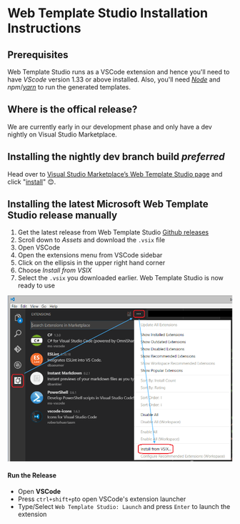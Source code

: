 # Web Template Studio Installation Instructions

## Prerequisites

Web Template Studio runs as a VSCode extension and hence you'll need to have _VScode_ version 1.33 or above installed.
Also, you'll need [_Node_](https://nodejs.org/en/download/) and _npm_/[_yarn_](https://yarnpkg.com/en/docs/install) to run the generated templates.

## Where is the offical release?
We are currently early in our development phase and only have a dev nightly on Visual Studio Marketplace.

## Installing the nightly dev branch build _preferred_
Head over to [Visual Studio Marketplace’s Web Template Studio page](https://marketplace.visualstudio.com/items?itemName=WASTeamAccount.WebTemplateStudio-dev-nightly) and click "[install](vscode:extension/WASTeamAccount.WebTemplateStudio-dev-nightly)" 😊.  

## Installing the latest Microsoft Web Template Studio release manually

1. Get the latest release from Web Template Studio [Github releases](https://github.com/Microsoft/WebTemplateStudio/releases)
2. Scroll down to _Assets_ and download the `.vsix` file
3. Open VSCode
4. Open the extensions menu from VSCode sidebar
5. Click on the ellipsis in the upper right hand corner
6. Choose _Install from VSIX_
7. Select the `.vsix` you downloaded earlier. Web Template Studio is now ready to use

![VSIX Install Instructions](./resources/vsix-install-instructions.png)

#### Run the Release

- Open **VSCode**
- Press `ctrl+shift+p`to open VSCode's extension launcher
- Type/Select `Web Template Studio: Launch` and press `Enter` to launch the extension
